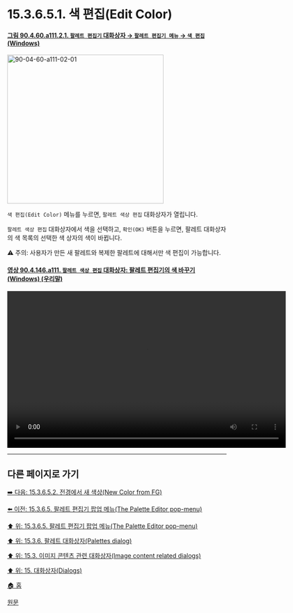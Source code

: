 # 15.3.6.5.1. 색 편집(Edit Color)

<a id="90-04-60-a111-02-01"></a>

#### [그림 90.4.60.a111.2.1. `팔레트 편집기` 대화상자 → `팔레트 편집기 메뉴` → `색 편집` (Windows)](./90-04-0060-palette_editor.md#90-04-60-a111-02-01)
<img width="359" height="342" alt="90-04-60-a111-02-01" src="https://github.com/user-attachments/assets/ba584e77-66db-4c41-9533-7193e62fb1b9" />

`색 편집(Edit Color)` 메뉴를 누르면, `팔레트 색상 편집` 대화상자가 열립니다.

`팔레트 색상 편집` 대화상자에서 색을 선택하고, `확인(OK)` 버튼을 누르면, 팔레트 대화상자의 색 목록의 선택한 색 상자의 색이 바뀝니다.

⚠️ 주의: 사용자가 만든 새 팔레트와 복제한 팔레트에 대해서만 색 편집이 가능합니다.

<a id="90-04-146-a111"></a>

#### [영상 90.4.146.a111. `팔레트 색상 편집` 대화상자: 팔레트 편집기의 색 바꾸기 (Windows) (우리말)](./90-04-0146-edit_palette_color.md#90-04-146-a111)
<video controls="controls" width="640" height="360" src="https://github.com/user-attachments/assets/1c2e6a46-00da-45a3-8c62-97013ae06158"></video>

***

## 다른 페이지로 가기

[➡️ 다음: 15.3.6.5.2. 전경에서 새 색상(New Color from FG)](./15-03-06-05-02-new_color_from_fg.md)

[⬅️ 이전: 15.3.6.5. 팔레트 편집기 팝업 메뉴(The Palette Editor pop-menu)](./15-03-06-05-00-the_palette_editor_pop_menu.md)

[⬆️ 위: 15.3.6.5. 팔레트 편집기 팝업 메뉴(The Palette Editor pop-menu)](./15-03-06-05-00-the_palette_editor_pop_menu.md)

[⬆️ 위: 15.3.6. 팔레트 대화상자(Palettes dialog)](./15-03-06-00-palettes-dialog.md)

[⬆️ 위: 15.3. 이미지 콘텐츠 관련 대화상자(Image content related dialogs)](./15-03-00-image-content-related-dialogs.md)

[⬆️ 위: 15. 대화상자(Dialogs)](./15-00-dialogs.md)

[🏠 홈](./00-home.md)

[원문](https://docs.gimp.org/2.10/ko/gimp-palette-dialog.html#gimp-palette-editor-menu)